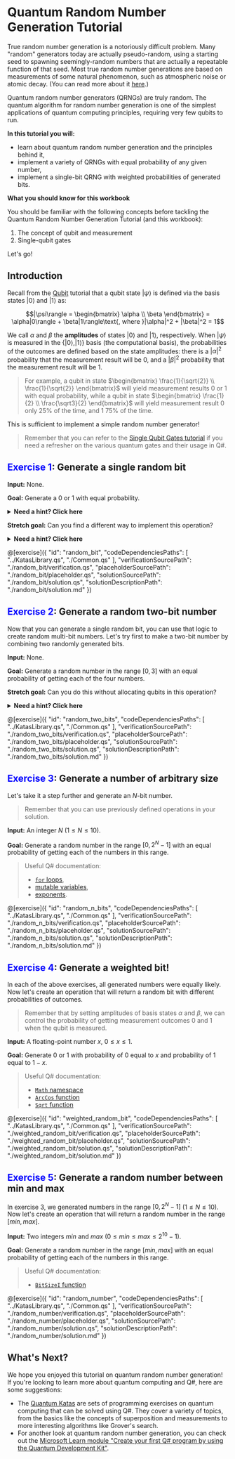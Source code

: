 # Quantum Random Number Generation Tutorial

True random number generation is a notoriously difficult problem. Many "random" generators today are actually pseudo-random, using a starting seed to spawning seemingly-random numbers that are actually a repeatable function of that seed. Most true random number generations are based on measurements of some natural phenomenon, such as atmospheric noise or atomic decay. 
(You can read more about it [here]( https://en.wikipedia.org/wiki/Random_number_generation).) 

Quantum random number generators (QRNGs) are truly random. The quantum algorithm for random number generation is one of the simplest applications of quantum computing principles, requiring very few qubits to run.

**In this tutorial you will:**
* learn about quantum random number generation and the principles behind it,
* implement a variety of QRNGs with equal probability of any given number,
* implement a single-bit QRNG with weighted probabilities of generated bits.

**What you should know for this workbook**

You should be familiar with the following concepts before tackling the Quantum Random Number Generation Tutorial (and this workbook):

1. The concept of qubit and measurement
2. Single-qubit gates

Let's go!

## Introduction

Recall from the [Qubit](../Qubit/Qubit.ipynb) tutorial that a qubit state $|\psi\rangle$ is defined via the basis states $|0\rangle$ and $|1\rangle$ as:

$$|\psi\rangle = \begin{bmatrix} \alpha \\ \beta \end{bmatrix} = \alpha|0\rangle + \beta|1\rangle\text{, where }|\alpha|^2 + |\beta|^2 = 1$$

We call $\alpha$ and $\beta$ the **amplitudes** of states $|0\rangle$ and $|1\rangle$, respectively. 
When $|\psi\rangle$ is measured in the $\{|0\rangle, |1\rangle\}$ basis (the computational basis), the probabilities of the outcomes are defined based on the state amplitudes: there is a $|\alpha|^2$ probability that the measurement result will be $0$, and a $|\beta|^2$ probability that the measurement result will be $1$.

> For example, a qubit in state $\begin{bmatrix} \frac{1}{\sqrt{2}} \\ \frac{1}{\sqrt{2}} \end{bmatrix}$ will yield measurement results $0$ or $1$ with equal probability, while a qubit in state $\begin{bmatrix} \frac{1}{2} \\ \frac{\sqrt3}{2} \end{bmatrix}$ will yield measurement result $0$ only 25% of the time, and $1$ 75% of the time.

This is sufficient to implement a simple random number generator!

> Remember that you can refer to the [Single Qubit Gates tutorial](../SingleQubitGates/SingleQubitGates.ipynb) if you need a refresher on the various quantum gates and their usage in Q#.

## <span style="color:blue">Exercise 1</span>: Generate a single random bit

**Input:** None.

**Goal:** Generate a $0$ or $1$ with equal probability.

<details>
    <summary><strong>Need a hint? Click here</strong></summary>
    Use the allocated qubit, apply a quantum gate to it, measure it and use the result to return a $0$ or $1$.
</details>

**Stretch goal:** Can you find a different way to implement this operation?

<details>
    <summary><strong>Need a hint? Click here</strong></summary>
    What are the different quantum states that produce $0$ and $1$ measurement results with the same probability? How would measuring the qubit in a different basis change the result? 
</details>

@[exercise]({
"id": "random_bit",
"codeDependenciesPaths": [
"../KatasLibrary.qs",
"./Common.qs"
],
"verificationSourcePath": "./random_bit/verification.qs",
"placeholderSourcePath": "./random_bit/placeholder.qs",
"solutionSourcePath": "./random_bit/solution.qs",
"solutionDescriptionPath": "./random_bit/solution.md"
})

## <span style="color:blue">Exercise 2</span>: Generate a random two-bit number

Now that you can generate a single random bit, you can use that logic to create random multi-bit numbers. Let's try first to make a two-bit number by combining two randomly generated bits.

**Input:** None.

**Goal:** Generate a random number in the range $[0, 3]$ with an equal probability of getting each of the four numbers.

**Stretch goal:** Can you do this without allocating qubits in this operation?

<details>
    <summary><strong>Need a hint? Click here</strong></summary>
    Remember that you can use the previously defined operations.
</details>

@[exercise]({
"id": "random_two_bits",
"codeDependenciesPaths": [
"../KatasLibrary.qs",
"./Common.qs"
],
"verificationSourcePath": "./random_two_bits/verification.qs",
"placeholderSourcePath": "./random_two_bits/placeholder.qs",
"solutionSourcePath": "./random_two_bits/solution.qs",
"solutionDescriptionPath": "./random_two_bits/solution.md"
})

## <span style="color:blue">Exercise 3</span>: Generate a number of arbitrary size

Let's take it a step further and generate an $N$-bit number. 

> Remember that you can use previously defined operations in your solution.

**Input:** An integer $N$ ($1 \le N \le 10$).

**Goal:** Generate a random number in the range $[0, 2^N - 1]$ with an equal probability of getting each of the numbers in this range.

> Useful Q# documentation: 
> * [`for` loops](https://docs.microsoft.com/azure/quantum/user-guide/language/statements/iterations), 
> * [mutable variables](https://docs.microsoft.com/azure/quantum/user-guide/language/typesystem/immutability), 
> * [exponents](https://docs.microsoft.com/qsharp/api/qsharp/microsoft.quantum.math.powi).

@[exercise]({
"id": "random_n_bits",
"codeDependenciesPaths": [
"../KatasLibrary.qs",
"./Common.qs"
],
"verificationSourcePath": "./random_n_bits/verification.qs",
"placeholderSourcePath": "./random_n_bits/placeholder.qs",
"solutionSourcePath": "./random_n_bits/solution.qs",
"solutionDescriptionPath": "./random_n_bits/solution.md"
})

## <span style="color:blue">Exercise 4</span>: Generate a weighted bit!

In each of the above exercises, all generated numbers were equally likely. Now let's create an operation that will return a random bit with different probabilities of outcomes. 

> Remember that by setting amplitudes of basis states $\alpha$ and $\beta$, we can control the probability of getting measurement outcomes $0$ and $1$ when the qubit is measured.

**Input:** 
A floating-point number $x$, $0 \le x \le 1$. 

**Goal:** Generate $0$ or $1$ with probability of $0$ equal to $x$ and probability of $1$ equal to $1 - x$.

> Useful Q# documentation: 
> * [`Math` namespace](https://docs.microsoft.com/qsharp/api/qsharp/microsoft.quantum.math)
> * [`ArcCos` function](https://docs.microsoft.com/qsharp/api/qsharp/microsoft.quantum.math.arccos)
> * [`Sqrt` function](https://docs.microsoft.com/qsharp/api/qsharp/microsoft.quantum.math.sqrt)

@[exercise]({
"id": "weighted_random_bit",
"codeDependenciesPaths": [
"../KatasLibrary.qs",
"./Common.qs"
],
"verificationSourcePath": "./weighted_random_bit/verification.qs",
"placeholderSourcePath": "./weighted_random_bit/placeholder.qs",
"solutionSourcePath": "./weighted_random_bit/solution.qs",
"solutionDescriptionPath": "./weighted_random_bit/solution.md"
})

## <span style="color:blue">Exercise 5</span>: Generate a random number between min and max

In exercise 3, we generated numbers in the range $[0, 2^N-1]$ $(1 \leq N \leq 10)$. Now let's create an operation that will return a random number in the range $[min, max]$. 

**Input:** 
Two integers $min$ and $max$ ($0 \leq min \leq max \leq 2^{10}-1$).

**Goal:** Generate a random number in the range $[min, max]$ with an equal probability of getting each of the numbers in this range.

> Useful Q# documentation: 
> * [`BitSizeI` function](https://docs.microsoft.com/en-us/qsharp/api/qsharp/microsoft.quantum.math.bitsizei)

@[exercise]({
"id": "random_number",
"codeDependenciesPaths": [
"../KatasLibrary.qs",
"./Common.qs"
],
"verificationSourcePath": "./random_number/verification.qs",
"placeholderSourcePath": "./random_number/placeholder.qs",
"solutionSourcePath": "./random_number/solution.qs",
"solutionDescriptionPath": "./random_number/solution.md"
})

## What's Next?
We hope you enjoyed this tutorial on quantum random number generation! If you're looking to learn more about quantum computing and Q#, here are some suggestions:
* The [Quantum Katas](https://github.com/microsoft/QuantumKatas/) are sets of programming exercises on quantum computing that can be solved using Q#. They cover a variety of topics, from the basics like the concepts of superposition and measurements to more interesting algorithms like Grover's search.
* For another look at quantum random number generation, you can check out the [Microsoft Learn module "Create your first Q# program by using the Quantum Development Kit"](https://docs.microsoft.com/learn/modules/qsharp-create-first-quantum-development-kit/1-introduction).

